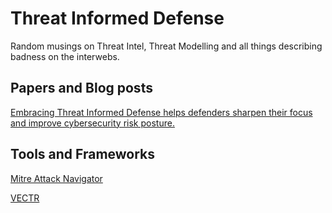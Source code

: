 Threat Informed Defense
=======================

Random musings on Threat Intel, Threat Modelling and all things describing badness on the interwebs.

Papers and Blog posts
---------------------

[Embracing Threat Informed Defense helps defenders sharpen their focus and improve cybersecurity risk posture.](https://github.com/jsaveker/threat-informed-defense/blob/4ef147ffe31a133ca74b78c3fb0abd722d417b43/Embracing%20Threat%20Informed%20Defense.pdf)

Tools and Frameworks
--------------------

[Mitre Attack Navigator](https://github.com/mitre-attack/attack-navigator)

[VECTR](https://github.com/SecurityRiskAdvisors/VECTR)


